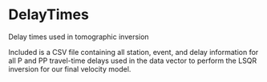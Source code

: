 # DelayTimes
Delay times used in tomographic inversion

Included is a CSV file containing all station, event, and delay information for all P and PP travel-time delays used in the data vector to perform the LSQR inversion for our final velocity model. 
